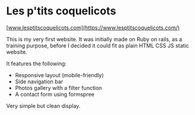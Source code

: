 # Les p'tits coquelicots
[www.lesptitscoquelicots.com](https://www.lesptitscoquelicots.com/)

This is my very first website. It was initially made on Ruby on rails, as a training purpose, before I decided it could fit as plain HTML CSS JS static website.

It features the following:

 - Responsive layout (mobile-friendly)
 - Side navigation bar
 - Photos gallery with a filter function
 - A contact form using formspree

 Very simple but clean display.